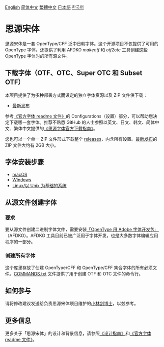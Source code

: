 [English](https://github.com/adobe-fonts/source-han-serif/) [简体中文](README-CN.md) [繁體中文](README-TW.md) [日本語](README-JP.md) [한국어](README-KR.md)

# 思源宋体

思源宋体是一套 OpenType/CFF 泛中日韩字体。这个开源项目不仅提供了可用的 OpenType 字体，还提供了利用 AFDKO *makeotf* 和 *otf2otc* 工具创建这些 OpenType 字体时的所有源文件。

## 下载字体（OTF、OTC、Super OTC 和 Subset OTF）

本项目提供了为多种部署方式而设定的独立字体资源以及 ZIP 文件供下载：

* [最新发布](https://github.com/adobe-fonts/source-han-serif/tree/release)

参考[《官方字体 readme 文件》](https://github.com/adobe-fonts/source-han-serif/raw/release/SourceHanSerifReadMe.pdf)的 Configurations（设置）部分，可以帮助您决定下载哪一套字体。推荐不熟悉 GitHub 的人士参照以英文、日文、韩文、简体中文、繁体中文提供的[《思源字体官方下载指南》](https://github.com/adobe-fonts/source-han-serif/raw/release/download-guide-source-han.pdf)。

您也可以一个单一 ZIP 文件形式下载整个 [releases](../../releases)，内含所有设置。[最新发布](../../releases/latest)的 ZIP 文件大约有 2GB 大小。

## 字体安装步骤

* [macOS](https://support.apple.com/en-us/HT201749)
* [Windows](https://www.microsoft.com/en-us/Typography/TrueTypeInstall.aspx)
* [Linux/以 Unix 为基础的系统](https://github.com/adobe-fonts/source-code-pro/issues/17#issuecomment-8967116)

## 从源文件创建字体

### 要求

要从源文件创建二进制字体文件，需要安装[「OpenType 用 Adobe 字体开发包」](http://www.adobe.com/devnet/opentype/afdko.html)（AFDKO）。AFDKO 工具目前已被广泛用于字体开发，也是大多数字体编辑应用程序的一部分。

### 创建所有字体

这个库里存放了创建 OpenType/CFF 和 OpenType/CFF 集合字体的所有必须文件。[COMMANDS.txt](COMMANDS.txt) 文件提供了用于创建 OTF 和 OTC 文件的命令行。

## 如何参与

请将修改建议发送给负责思源宋体项目维护的[小林剑博士](mailto:lunde@adobe.com?subject=[GitHub]%20Source%20Han%20Serif)，以兹参考。

## 更多信息

更多关于「思源宋体」的设计和背景信息，请参照[《设计指南》](https://github.com/adobe-fonts/source-han-serif/raw/release/SourceHanSerifDesignGuide.pdf)和[《官方字体 readme 文件》](https://github.com/adobe-fonts/source-han-serif/raw/release/SourceHanSerifReadMe.pdf)。
